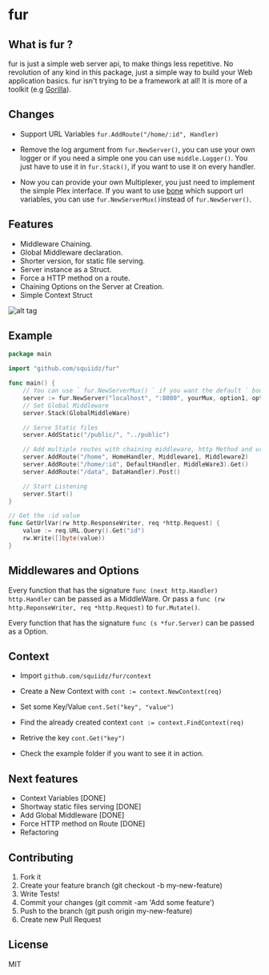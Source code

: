 fur
=======

## What is fur ?

fur is just a simple web server api, to make things less repetitive.
No revolution of any kind in this package, just a simple way to build your
Web application basics. fur isn't trying to be a framework at all!
It is more of a toolkit (e.g [Gorilla](https://github.com/gorilla/mux)).

## Changes

- Support URL Variables ` fur.AddRoute("/home/:id", Handler) `

- Remove the log argument from ` fur.NewServer() `, you can use your own logger or if you need a simple one you can use ` middle.Logger() `. You just have to use it in ` fur.Stack() `, if you want to use it on every handler.

- Now you can provide your own Multiplexer, you just need to implement the simple Plex interface.
If you want to use [bone](https://github.com/squiidz/bone) which support url variables, you can use ` fur.NewServerMux() `instead of
` fur.NewServer() `.

## Features

- Middleware Chaining.
- Global Middleware declaration.
- Shorter version, for static file serving.
- Server instance as a Struct.
- Force a HTTP method on a route.
- Chaining Options on the Server at Creation.
- Simple Context Struct

![alt tag](http://upload.wikimedia.org/wikipedia/commons/8/8c/Marmota.jpg)

## Example
```go
package main

import "github.com/squiidz/fur"

func main() {
	// You can use ` fur.NewServerMux() ` if you want the default ` bone.Mux `.
	server := fur.NewServer("localhost", ":8080", yourMux, option1, option2)
	// Set Global Middleware
	server.Stack(GlobalMiddleWare)

	// Serve Static files
	server.AddStatic("/public/", "../public")

	// Add multiple routes with chaining middleware, http Method and url variables
	server.AddRoute("/home", HomeHandler, Middleware1, Middleware2)
	server.AddRoute("/home/:id", DefaultHandler, MiddleWare3).Get()
	server.AddRoute("/data", DataHandler).Post()

	// Start Listening
	server.Start()
}

// Get the :id value
func GetUrlVar(rw http.ResponseWriter, req *http.Request) {
	value := req.URL.Query().Get("id")
	rw.Write([]byte(value))
}

```

## Middlewares and Options
Every function that has the signature ` func (next http.Handler) http.Handler ` can be passed as a MiddleWare.
Or pass a ` func (rw http.ReponseWriter, req *http.Request) ` to ` fur.Mutate() `.

Every function that has the signature ` func (s *fur.Server) ` can be passed as a Option.

## Context

- Import ``` github.com/squiidz/fur/context ```
- Create a New Context with ``` cont := context.NewContext(req) ```
- Set some Key/Value ``` cont.Set("key", "value") ```
- Find the already created context ``` cont := context.FindContext(req) ```
- Retrive the key ``` cont.Get("key") ```

- Check the example folder if you want to see it in action.

## Next features
- Context Variables [DONE]
- Shortway static files serving [DONE]
- Add Global Middleware [DONE]
- Force HTTP method on Route [DONE]
- Refactoring

## Contributing

1. Fork it
2. Create your feature branch (git checkout -b my-new-feature)
3. Write Tests!
4. Commit your changes (git commit -am 'Add some feature')
5. Push to the branch (git push origin my-new-feature)
6. Create new Pull Request

## License
MIT
